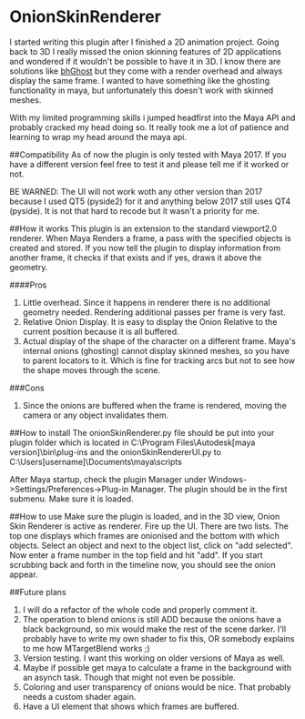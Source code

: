 # OnionSkinRenderer

I started writing this plugin after I finished a 2D animation project. Going back to 3D I really missed
the onion skinning features of 2D applications and wondered if it wouldn't be possible to have it in 3D.
I know there are solutions like [bhGhost](http://www.graphite9.com/MayaDownloads.html) but they come with a render overhead and
always display the same frame. I wanted to have something like the ghosting functionality in maya, but unfortunately this doesn't work with skinned meshes.

With my limited programming skills i jumped headfirst into the Maya API and probably cracked my head doing so.
It really took me a lot of patience and learning to wrap my head around the maya api.


##Compatibility
As of now the plugin is only tested with Maya 2017. If you have a different version feel free to test it and please tell me if it worked or not. 

BE WARNED: The UI will not work woth any other version than 2017 because I used QT5 (pyside2) for it and anything below 2017 still uses QT4 (pyside). It is not that hard to recode but it wasn't a priority for me.


##How it works
This plugin is an extension to the standard viewport2.0 renderer. When Maya Renders a frame, a pass with the specified objects is created and stored. If you now tell the plugin to display information from another frame, it checks if that exists and if yes, draws it above the geometry.

####Pros
1. Little overhead. Since it happens in renderer there is no additional geometry needed. Rendering additional passes per frame is very fast.
2. Relative Onion Display. It is easy to display the Onion Relative to the current position because it is all buffered.
3. Actual display of the shape of the character on a different frame. Maya's internal onions (ghosting) cannot display skinned meshes, so you have to parent locators to it. Which is fine for tracking arcs but not to see how the shape moves through the scene.

###Cons
1. Since the onions are buffered when the frame is rendered, moving the camera or any object invalidates them.


##How to install
The onionSkinRenderer.py file should be put into your plugin folder which is located in 
C:\Program Files\Autodesk\[maya version]\bin\plug-ins
and the onionSkinRendererUI.py to 
C:\Users\[username]\Documents\maya\scripts

After Maya startup, check the plugin Manager under Windows->Settings/Preferences->Plug-in Manager. The plugin should be in the first submenu. Make sure it is loaded.


##How to use
Make sure the plugin is loaded, and in the 3D view, Onion Skin Renderer is active as renderer.
Fire up the UI. There are two lists. The top one displays which frames are onionised and the bottom with which objects.
Select an object and next to the object list, click on "add selected".
Now enter a frame number in the top field and hit "add". If you start scrubbing back and forth in the timeline now, you should see the onion appear.


##Future plans
1. I will do a refactor of the whole code and properly comment it.
2. The operation to blend onions is still ADD because the onions have a black background, so mix would make the rest of the scene darker. I'll probably have to write my own shader to fix this, OR somebody explains to me how MTargetBlend works ;)
3. Version testing. I want this working on older versions of Maya as well.
4. Maybe if possible get maya to calculate a frame in the background with an asynch task. Though that might not even be possible.
5. Coloring and user transparency of onions would be nice. That probably needs a custom shader again.
6. Have a UI element that shows which frames are buffered.
